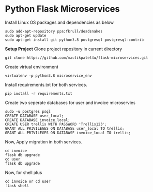 # Python Flask Microservices

Install Linux OS packages and dependencies as below
```linux
sudo add-apt-repository ppa:fkrull/deadsnakes
sudo apt-get update
sudo apt-get install git python3.8 postgresql postgresql-contrib
```

**Setup Project**
Clone project repository in current directory
```inux
git clone https://github.com/maulikpatel4u/flask-microservices.git
```

Create virtual environment
```inux
virtualenv -p python3.8 microservice_env
```

Install requirements.txt for both services.
```inux
pip install -r requirements.txt
```

Create two seperate databases for user and invoice microservies
```inux
sudo -u postgres psql
CREATE DATABASE user_local;
CREATE DATABASE invoice_local;
CREATE USER trellis WITH PASSWORD 'Trellis123';
GRANT ALL PRIVILEGES ON DATABASE user_local TO trellis;
GRANT ALL PRIVILEGES ON DATABASE invoice_local TO trellis;
```

Now, Apply migration in both services.
```inux
cd invoice
flask db upgrade
cd user
flask db upgrade
```

Now, for shell plus
```inux
cd invoice or cd user
flask shell
```
